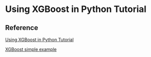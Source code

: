 # Using XGBoost in Python Tutorial


## Reference 

[Using XGBoost in Python Tutorial](https://www.datacamp.com/tutorial/xgboost-in-python)

[XGBoost simple example](https://github.com/aws-samples/aws-ai-ml-workshop-kr/blob/master/sagemaker/xgboost/warmingup1.xgboost_simple.ipynb)
